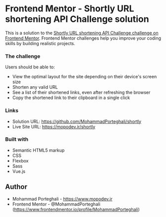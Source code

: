 # Frontend Mentor - Shortly URL shortening API Challenge solution

This is a solution to the [Shortly URL shortening API Challenge challenge on Frontend Mentor](https://www.frontendmentor.io/challenges/url-shortening-api-landing-page-2ce3ob-G). Frontend Mentor challenges help you improve your coding skills by building realistic projects. 

### The challenge

Users should be able to:

- View the optimal layout for the site depending on their device's screen size
- Shorten any valid URL
- See a list of their shortened links, even after refreshing the browser
- Copy the shortened link to their clipboard in a single click

### Links

- Solution URL: https://github.com/MohammadPorteghali/shortly
- Live Site URL: https://mopodev.ir/shortly

### Built with

- Semantic HTML5 markup
- CSS
- Flexbox
- Sass
- Vue.js

## Author

- Mohammad Porteghali - https://www.mopodev.ir
- Frontend Mentor - @MohammadPorteghali (https://www.frontendmentor.io/profile/MohammadPorteghali)

